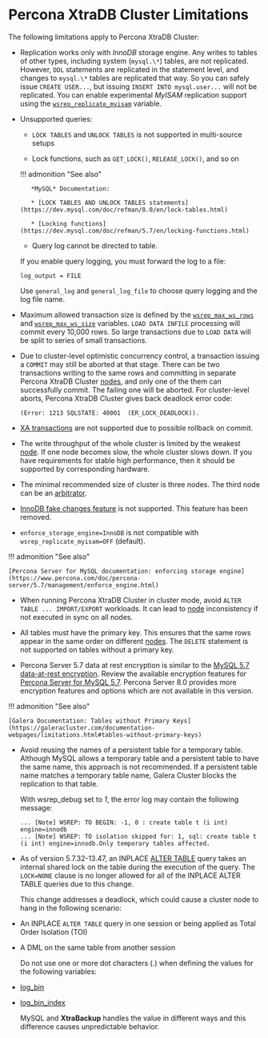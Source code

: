 # Percona XtraDB Cluster Limitations

The following limitations apply to Percona XtraDB Cluster:

* Replication works only with *InnoDB* storage engine.
Any writes to tables of other types, including system (`mysql.\*`) tables,
are not replicated.
However, `DDL` statements are replicated in the statement level,
and changes to `mysql.\*` tables are replicated that way.
So you can safely issue `CREATE USER...`,
but issuing `INSERT INTO mysql.user...` will not be replicated.
You can enable experimental *MyISAM* replication support
using the [`wsrep_replicate_myisam`](wsrep-system-index.md#wsrep_replicate_myisam) variable.

* Unsupported queries:

    * `LOCK TABLES` and `UNLOCK TABLES` is not supported in multi-source setups

    * Lock functions, such as `GET_LOCK()`, `RELEASE_LOCK()`, and so on

    !!! admonition "See also"

         *MySQL* Documentation:

         * [LOCK TABLES AND UNLOCK TABLES statements](https://dev.mysql.com/doc/refman/8.0/en/lock-tables.html)

         * [Locking functions](https://dev.mysql.com/doc/refman/5.7/en/locking-functions.html)

    * Query log cannot be directed to table.

  If you enable query logging, you must forward the log to a file:

  ```text
  log_output = FILE
  ```

  Use `general_log` and `general_log_file` to choose query logging
  and the log file name.

* Maximum allowed transaction size is defined by the [`wsrep_max_ws_rows`](wsrep-system-index.md#wsrep_max_ws_rows) and [`wsrep_max_ws_size`](wsrep-system-index.md#wsrep_max_ws_size) variables. 
  `LOAD DATA INFILE` processing will commit every 10,000 rows.
  So large transactions due to `LOAD DATA`
  will be split to series of small transactions.

* Due to cluster-level optimistic concurrency control, a
  transaction issuing a `COMMIT` may still be aborted at that stage.
  There can be two transactions writing to the same rows
  and committing in separate Percona XtraDB Cluster [nodes](glossary.md#node),
  and only one of the them can successfully commit.
  The failing one will be aborted.
  For cluster-level aborts, Percona XtraDB Cluster gives back deadlock error code:

  ```text
  (Error: 1213 SQLSTATE: 40001  (ER_LOCK_DEADLOCK)).
  ```

* [XA transactions](https://dev.mysql.com/doc/refman/5.7/en/xa.html) are not supported due to possible rollback on commit.

* The write throughput of the whole cluster is limited by the weakest [node](glossary.md#node_1).  If one node becomes slow, the whole cluster slows down. If you have requirements for stable high performance, then it should be supported by corresponding hardware.

* The minimal recommended size of cluster is three nodes.  The third node can be an [arbitrator](https://galeracluster.com/library/documentation/arbitrator.html).

* [InnoDB fake changes feature](https://www.percona.com/doc/percona-server/5.5/management/innodb_fake_changes.html) is not supported. This feature has been removed.

* `enforce_storage_engine=InnoDB` is not compatible with `wsrep_replicate_myisam=OFF` (default).

!!! admonition "See also"

    [Percona Server for MySQL documentation: enforcing storage engine](https://www.percona.com/doc/percona-server/5.7/management/enforce_engine.html)


* When running Percona XtraDB Cluster in cluster mode,
avoid `ALTER TABLE ... IMPORT/EXPORT` workloads. It can lead to [node](glossary.md#node_1) inconsistency if not executed in sync on all nodes.

* All tables must have the primary key. This ensures that the same rows appear
in the same order on different [nodes](glossary.md#node). The `DELETE` statement is not supported on tables without a primary key.

* Percona Server 5.7 data at rest encryption is similar to the [MySQL 5.7 data-at-rest encryption](https://dev.mysql.com/doc/refman/5.7/en/innodb-data-encryption.html). Review the available encryption features for [Percona Server for MySQL 5.7](https://www.percona.com/doc/percona-server/5.7/security/data-at-rest-encryption.html). Percona Server 8.0 provides more encryption features and options which are not available in this version.

!!! admonition "See also"

    [Galera Documentation: Tables without Primary Keys](https://galeracluster.com/documentation-webpages/limitations.html#tables-without-primary-keys)

* Avoid reusing the names of a persistent table for a temporary table. Although MySQL allows a temporary table and a persistent table to have the same name, this approach is not recommended. If a persistent table name matches a temporary table name, Galera Cluster blocks the replication to that table.

  With wsrep_debug set to *1*, the error log may contain the following message:

  ```text
  ... [Note] WSREP: TO BEGIN: -1, 0 : create table t (i int) engine=innodb
  ... [Note] WSREP: TO isolation skipped for: 1, sql: create table t (i int) engine=innodb.Only temporary tables affected.
  ```

* As of version 5.7.32-13.47, an INPLACE [ALTER TABLE](https://dev.mysql.com/doc/refman/5.7/en/alter-table.html)  query takes an internal shared lock on the table during the execution of the query. The `LOCK=NONE` clause is no longer allowed for all of the INPLACE ALTER TABLE queries due to this change.

  This change addresses a deadlock, which could cause a cluster node to hang in the following scenario:

* An INPLACE `ALTER TABLE` query in one session or being applied as Total Order Isolation (TOI)

* A DML on the same table from another session

  Do not use one or more dot characters (.) when defining the values for the following variables:

* [log_bin](https://dev.mysql.com/doc/refman/5.7/en/replication-options-binary-log.html#option_mysqld_log-bin)

* [log_bin_index](https://dev.mysql.com/doc/refman/5.7/en/replication-options-binary-log.html#option_mysqld_log-bin-index)

  MySQL and **XtraBackup** handles the value in different ways and this difference causes unpredictable behavior.
